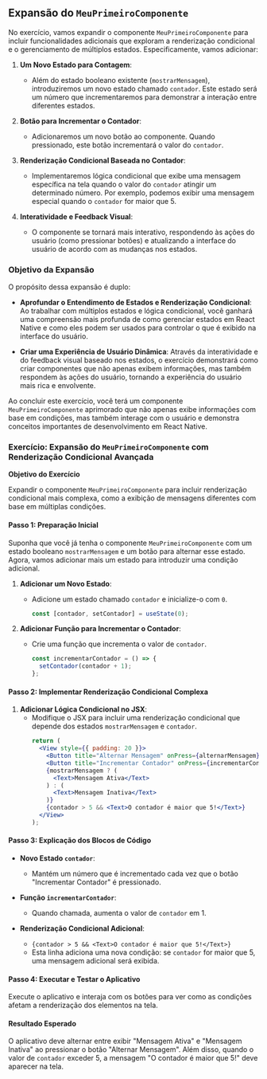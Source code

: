 ## Expansão do `MeuPrimeiroComponente`

No exercício, vamos expandir o componente `MeuPrimeiroComponente` para incluir funcionalidades adicionais que exploram a renderização condicional e o gerenciamento de múltiplos estados. Especificamente, vamos adicionar:

1. **Um Novo Estado para Contagem**:
   - Além do estado booleano existente (`mostrarMensagem`), introduziremos um novo estado chamado `contador`. Este estado será um número que incrementaremos para demonstrar a interação entre diferentes estados.

2. **Botão para Incrementar o Contador**:
   - Adicionaremos um novo botão ao componente. Quando pressionado, este botão incrementará o valor do `contador`.

3. **Renderização Condicional Baseada no Contador**:
   - Implementaremos lógica condicional que exibe uma mensagem específica na tela quando o valor do `contador` atingir um determinado número. Por exemplo, podemos exibir uma mensagem especial quando o `contador` for maior que 5.

4. **Interatividade e Feedback Visual**:
   - O componente se tornará mais interativo, respondendo às ações do usuário (como pressionar botões) e atualizando a interface do usuário de acordo com as mudanças nos estados.

### Objetivo da Expansão

O propósito dessa expansão é duplo:

- **Aprofundar o Entendimento de Estados e Renderização Condicional**: Ao trabalhar com múltiplos estados e lógica condicional, você ganhará uma compreensão mais profunda de como gerenciar estados em React Native e como eles podem ser usados para controlar o que é exibido na interface do usuário.

- **Criar uma Experiência de Usuário Dinâmica**: Através da interatividade e do feedback visual baseado nos estados, o exercício demonstrará como criar componentes que não apenas exibem informações, mas também respondem às ações do usuário, tornando a experiência do usuário mais rica e envolvente.

Ao concluir este exercício, você terá um componente `MeuPrimeiroComponente` aprimorado que não apenas exibe informações com base em condições, mas também interage com o usuário e demonstra conceitos importantes de desenvolvimento em React Native.

### Exercício: Expansão do `MeuPrimeiroComponente` com Renderização Condicional Avançada

**Objetivo do Exercício**

Expandir o componente `MeuPrimeiroComponente` para incluir renderização condicional mais complexa, como a exibição de mensagens diferentes com base em múltiplas condições.

#### Passo 1: Preparação Inicial

Suponha que você já tenha o componente `MeuPrimeiroComponente` com um estado booleano `mostrarMensagem` e um botão para alternar esse estado. Agora, vamos adicionar mais um estado para introduzir uma condição adicional.

1. **Adicionar um Novo Estado**:
   - Adicione um estado chamado `contador` e inicialize-o com `0`.
     ```jsx
     const [contador, setContador] = useState(0);
     ```

2. **Adicionar Função para Incrementar o Contador**:
   - Crie uma função que incrementa o valor de `contador`.
     ```jsx
     const incrementarContador = () => {
       setContador(contador + 1);
     };
     ```

#### Passo 2: Implementar Renderização Condicional Complexa

1. **Adicionar Lógica Condicional no JSX**:
   - Modifique o JSX para incluir uma renderização condicional que depende dos estados `mostrarMensagem` e `contador`.
     ```jsx
     return (
       <View style={{ padding: 20 }}>
         <Button title="Alternar Mensagem" onPress={alternarMensagem} />
         <Button title="Incrementar Contador" onPress={incrementarContador} />
         {mostrarMensagem ? (
           <Text>Mensagem Ativa</Text>
         ) : (
           <Text>Mensagem Inativa</Text>
         )}
         {contador > 5 && <Text>O contador é maior que 5!</Text>}
       </View>
     );
     ```

#### Passo 3: Explicação dos Blocos de Código

- **Novo Estado `contador`**:
  - Mantém um número que é incrementado cada vez que o botão "Incrementar Contador" é pressionado.

- **Função `incrementarContador`**:
  - Quando chamada, aumenta o valor de `contador` em 1.

- **Renderização Condicional Adicional**:
  - `{contador > 5 && <Text>O contador é maior que 5!</Text>}`
  - Esta linha adiciona uma nova condição: se `contador` for maior que 5, uma mensagem adicional será exibida.

#### Passo 4: Executar e Testar o Aplicativo

Execute o aplicativo e interaja com os botões para ver como as condições afetam a renderização dos elementos na tela.

#### Resultado Esperado

O aplicativo deve alternar entre exibir "Mensagem Ativa" e "Mensagem Inativa" ao pressionar o botão "Alternar Mensagem". Além disso, quando o valor de `contador` exceder 5, a mensagem "O contador é maior que 5!" deve aparecer na tela.